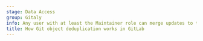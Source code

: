 ```yaml
---
stage: Data Access
group: Gitaly
info: Any user with at least the Maintainer role can merge updates to this content. For details, see https://docs.gitlab.com/ee/development/development_processes.html#development-guidelines-review.
title: How Git object deduplication works in GitLab
---
```

